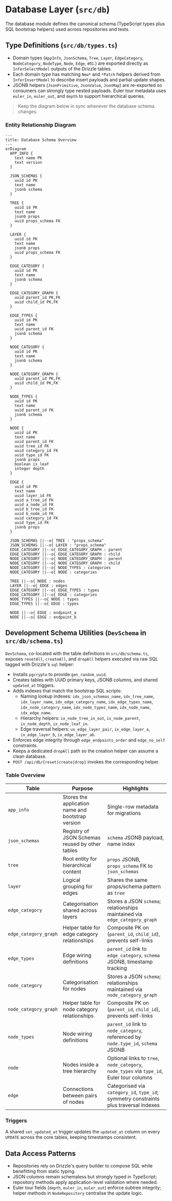 # Database Layer (`src/db`)

The database module defines the canonical schema (TypeScript types plus SQL bootstrap helpers) used across repositories and tests.

## Type Definitions (`src/db/types.ts`)

- Domain types (`AppInfo`, `JsonSchema`, `Tree`, `Layer`, `EdgeCategory`, `NodeCategory`, `NodeType`, `Node`, `Edge`, etc.) are exported directly as `InferSelectModel` outputs of the Drizzle tables.
- Each domain type has matching `New*` and `*Patch` helpers derived from `InferInsertModel` to describe insert payloads and partial update shapes.
- JSONB helpers (`JsonPrimitive`, `JsonValue`, `JsonMap`) are re-exported so consumers can strongly type nested payloads. Euler tour metadata uses `euler_in`, `euler_out`, and `depth` to support hierarchical queries.

> Keep the diagram below in sync whenever the database schema changes.

### Entity Relationship Diagram

```mermaid
---
title: Database Schema Overview
---
erDiagram
  APP_INFO {
    text name PK
    text version
  }

  JSON_SCHEMAS {
    uuid id PK
    text name
    jsonb schema
  }

  TREE {
    uuid id PK
    text name
    jsonb props
    uuid props_schema FK
  }

  LAYER {
    uuid id PK
    text name
    jsonb props
    uuid props_schema FK
  }

  EDGE_CATEGORY {
    uuid id PK
    text name
    jsonb schema
  }

  EDGE_CATEGORY_GRAPH {
    uuid parent_id PK,FK
    uuid child_id PK,FK
  }

  EDGE_TYPES {
    uuid id PK
    text name
    uuid parent_id FK
    jsonb schema
  }

  NODE_CATEGORY {
    uuid id PK
    text name
    jsonb schema
  }

  NODE_CATEGORY_GRAPH {
    uuid parent_id PK,FK
    uuid child_id PK,FK
  }

  NODE_TYPES {
    uuid id PK
    text name
    uuid parent_id FK
    jsonb schema
  }

  NODE {
    uuid id PK
    text name
    uuid parent_id FK
    uuid tree_id FK
    uuid category_id FK
    uuid type_id FK
    jsonb props
    boolean is_leaf
    integer depth
  }

  EDGE {
    uuid id PK
    text name
    uuid layer_id FK
    uuid a_tree_id FK
    uuid a_node_id FK
    uuid b_tree_id FK
    uuid b_node_id FK
    uuid category_id FK
    uuid type_id FK
    jsonb props
  }

  JSON_SCHEMAS ||--o{ TREE : "props_schema"
  JSON_SCHEMAS ||--o{ LAYER : "props_schema"
  EDGE_CATEGORY ||--o{ EDGE_CATEGORY_GRAPH : parent
  EDGE_CATEGORY ||--o{ EDGE_CATEGORY_GRAPH : child
  NODE_CATEGORY ||--o{ NODE_CATEGORY_GRAPH : parent
  NODE_CATEGORY ||--o{ NODE_CATEGORY_GRAPH : child
  NODE_CATEGORY ||--o{ NODE_TYPES : categories
  NODE_CATEGORY ||--o{ NODE : categories

  TREE ||--o{ NODE : nodes
  LAYER ||--o{ EDGE : edges
  EDGE_CATEGORY ||--o{ EDGE_TYPES : types
  EDGE_CATEGORY ||--o{ EDGE : categories
  NODE_TYPES ||--o{ NODE : types
  EDGE_TYPES ||--o{ EDGE : types

  NODE ||--o{ EDGE : endpoint_a
  NODE ||--o{ EDGE : endpoint_b
```

## Development Schema Utilities (`DevSchema` in `src/db/schema.ts`)

`DevSchema`, co-located with the table definitions in `src/db/schema.ts`, exposes `resetAll`, `createAll`, and `dropAll` helpers executed via raw SQL tagged with Drizzle's `sql` helper:

- Installs `pgcrypto` to provide `gen_random_uuid`.
- Creates tables with UUID primary keys, JSONB columns, and shared `updated_at` triggers.
- Adds indexes that match the bootstrap SQL scripts:
  - Naming lookup indexes: `idx_json_schemas_name`, `idx_tree_name`, `idx_layer_name`, `idx_edge_category_name`, `idx_edge_types_name`, `idx_node_category_name`, `idx_node_types_name`, `idx_node_name`, `idx_edge_name`.
  - Hierarchy helpers: `ix_node_tree_in_out`, `ix_node_parent`, `ix_node_depth`, `ix_node_leaf_in`.
  - Edge traversal helpers: `ux_edge_layer_pair`, `ix_edge_layer_a`, `ix_edge_layer_b`, `ix_edge_layer_ab`.
- Enforces edge integrity through `edge_endpoints_order` and `edge_no_self` constraints.
- Keeps a dedicated `dropAll` path so the creation helper can assume a clean database.
- `POST /api/db/{reset|create|drop}` invokes the corresponding helper.

### Table Overview

| Table | Purpose | Highlights |
| ----- | ------- | ---------- |
| `app_info` | Stores the application name and bootstrap version | Single-row metadata for migrations |
| `json_schemas` | Registry of JSON Schemas reused by other tables | `schema` JSONB payload, name index |
| `tree` | Root entity for hierarchical content | `props` JSONB, `props_schema` FK to `json_schemas` |
| `layer` | Logical grouping for edges | Shares the same props/schema pattern as `tree` |
| `edge_category` | Categorisation shared across layers | Stores a JSON `schema`; relationships maintained via `edge_category_graph` |
| `edge_category_graph` | Helper table for edge category relationships | Composite PK on (`parent_id`, `child_id`), prevents self-links |
| `edge_types` | Edge wiring definitions | `parent_id` link to `edge_category`, `schema` JSONB, timestamp tracking |
| `node_category` | Categorisation for nodes | Stores a JSON `schema`; relationships maintained via `node_category_graph` |
| `node_category_graph` | Helper table for node category relationships | Composite PK on (`parent_id`, `child_id`), prevents self-links |
| `node_types` | Node wiring definitions | `parent_id` link to `node_category`, referenced by `node.type_id`, `schema` JSONB |
| `node` | Nodes inside a tree hierarchy | Optional links to `tree`, `node_category`, `node_types` via `type_id`, Euler tour columns |
| `edge` | Connections between pairs of nodes | Categorised via `category_id`, `type_id`; symmetry constraints plus traversal indexes |

### Triggers
A shared `set_updated_at` trigger updates the `updated_at` column on every `UPDATE` across the core tables, keeping timestamps consistent.

## Data Access Patterns

- Repositories rely on Drizzle's query builder to compose SQL while benefitting from static typing.
- JSON columns remain schemaless but strongly typed in TypeScript; repository methods apply application-level validation where needed.
- Euler tour fields (`depth`, `euler_in`, `euler_out`) enforce subtree integrity; helper methods in `NodeRepository` centralise the update logic.
